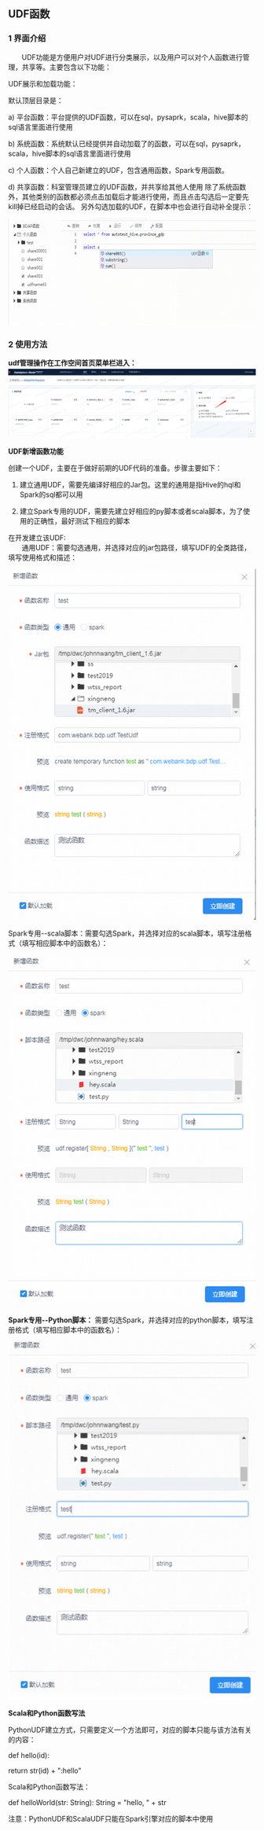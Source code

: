 
## UDF函数

### 1 界面介绍

&nbsp;&nbsp;&nbsp;&nbsp;&nbsp;&nbsp;&nbsp;UDF功能是方便用户对UDF进行分类展示，以及用户可以对个人函数进行管理，共享等。主要包含以下功能：

UDF展示和加载功能：

默认顶层目录是：

a)
平台函数：平台提供的UDF函数，可以在sql，pysaprk，scala，hive脚本的sql语言里面进行使用

b)
系统函数：系统默认已经提供并自动加载了的函数，可以在sql，pysaprk，scala，hive脚本的sql语言里面进行使用

c) 个人函数：个人自己新建立的UDF，包含通用函数，Spark专用函数。

d) 共享函数：科室管理员建立的UDF函数，并共享给其他人使用
除了系统函数外，其他类别的函数都必须点击加载后才能进行使用，而且点击勾选后一定要先kill掉已经启动的会话。
另外勾选加载的UDF，在脚本中也会进行自动补全提示：

![img_4.png](../images/udf/scriptis_img_4.png)

### 2 使用方法
**udf管理操作在工作空间首页菜单栏进入：**
![img_6.png](../images/udf/scriptis_img_6.png)

**UDF新增函数功能**

创建一个UDF，主要在于做好前期的UDF代码的准备。步骤主要如下：

1. 建立通用UDF，需要先编译好相应的Jar包。这里的通用是指Hive的hql和Spark的sql都可以用

2. 建立Spark专用的UDF，需要先建立好相应的py脚本或者scala脚本，为了使用的正确性，最好测试下相应的脚本

在开发建立该UDF: <br>
&nbsp;&nbsp;&nbsp;&nbsp;&nbsp;&nbsp;&nbsp;通用UDF：需要勾选通用，并选择对应的jar包路径，填写UDF的全类路径，填写使用格式和描述：

![img_5.png](../images/udf/scriptis_img_5.png)

Spark专用--scala脚本：需要勾选Spark，并选择对应的scala脚本，填写注册格式（填写相应脚本中的函数名）：

![img_7.png](../images/udf/scriptis_img_7.png)

**Spark专用--Python脚本：** 需要勾选Spark，并选择对应的python脚本，填写注册格式（填写相应脚本中的函数名）：

![img_8.png](../images/udf/scriptis_img_8.png)

**Scala和Python函数写法**

PythonUDF建立方式，只需要定义一个方法即可，对应的脚本只能与该方法有关的内容：

def hello(id):

return str(id) + ":hello"

Scala和Python函数写法：

def helloWorld(str: String): String = "hello, " + str

注意：PythonUDF和ScalaUDF只能在Spark引擎对应的脚本中使用

